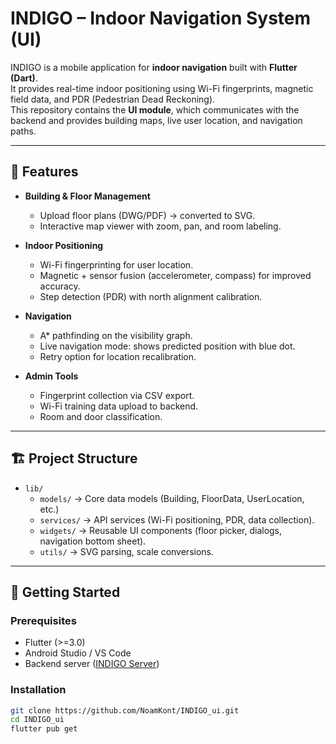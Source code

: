 # INDIGO – Indoor Navigation System (UI)

INDIGO is a mobile application for **indoor navigation** built with **Flutter (Dart)**.  
It provides real-time indoor positioning using Wi-Fi fingerprints, magnetic field data, and PDR (Pedestrian Dead Reckoning).  
This repository contains the **UI module**, which communicates with the backend and provides building maps, live user location, and navigation paths.

---

## 🚀 Features

- **Building & Floor Management**
  - Upload floor plans (DWG/PDF) → converted to SVG.
  - Interactive map viewer with zoom, pan, and room labeling.

- **Indoor Positioning**
  - Wi-Fi fingerprinting for user location.
  - Magnetic + sensor fusion (accelerometer, compass) for improved accuracy.
  - Step detection (PDR) with north alignment calibration.

- **Navigation**
  - A* pathfinding on the visibility graph.
  - Live navigation mode: shows predicted position with blue dot.
  - Retry option for location recalibration.

- **Admin Tools**
  - Fingerprint collection via CSV export.
  - Wi-Fi training data upload to backend.
  - Room and door classification.

---

## 🏗️ Project Structure

- `lib/`
  - `models/` → Core data models (Building, FloorData, UserLocation, etc.)
  - `services/` → API services (Wi-Fi positioning, PDR, data collection).
  - `widgets/` → Reusable UI components (floor picker, dialogs, navigation bottom sheet).
  - `utils/` → SVG parsing, scale conversions.

---

## 📱 Getting Started

### Prerequisites
- Flutter (>=3.0)
- Android Studio / VS Code
- Backend server ([INDIGO Server](https://github.com/NoamKont/INDIGO_server))

### Installation
```bash
git clone https://github.com/NoamKont/INDIGO_ui.git
cd INDIGO_ui
flutter pub get
